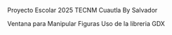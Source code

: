 Proyecto Escolar 2025 TECNM Cuautla
By Salvador 

Ventana para Manipular Figuras
Uso de la libreria GDX
